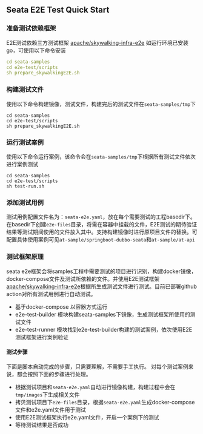 ## Seata E2E Test Quick Start
### 准备测试依赖框架
E2E测试依赖三方测试框架  [ apache/skywalking-infra-e2e](https://github.com/apache/skywalking-infra-e2e)
如运行环境已安装go，可使用以下命令安装
```yaml
cd seata-samples
cd e2e-test/scripts
sh prepare_skywalkingE2E.sh
```
### 构建测试文件
使用以下命令构建镜像，测试文件，构建完后的测试文件在`seata-samples/tmp`下
```
cd seata-samples
cd e2e-test/scripts
sh prepare_skywalkingE2E.sh
```
### 运行测试案例
使用以下命令运行案例，该命令会在`seata-samples/tmp`下根据所有测试文件依次进行案例测试
```
cd seata-samples
cd e2e-test/scripts
sh test-run.sh
```
### 添加测试用例
测试用例配置文件名为：`seata-e2e.yaml`，放在每个需要测试的工程basedir下。
在basedir下创建`e2e-files`目录，将需在容器中挂载的文件，E2E测试的期待验证结果等测试期间使用的文件放入其中。支持构建镜像时进行原项目文件的替换。可配置具体使用案例可见`at-sample/springboot-dubbo-seata`和`at-sample/at-api`
### 测试框架原理
seata e2e框架会将samples工程中需要测试的项目进行识别，构建docker镜像，docker-compose文件及测试所依赖的文件。并使用E2E测试框架[ apache/skywalking-infra-e2e](https://github.com/apache/skywalking-infra-e2e)根据所生成测试文件进行测试。目前已部署github action对所有测试用例进行自动测试。

- 基于docker-compose 以容器方式运行
- e2e-test-builder 模块构建seata-samples下镜像，生成测试框架所使用的测试文件
- e2e-test-runner 模块找到e2e-test-builder构建的测试案例，依次使用E2E测试框架进行案例验证
#### 测试步骤
下面是脚本自动完成的步骤，只需要理解，不需要手工执行。
对每个测试案例来说，都会按照下面的步骤进行处理。

- 根据测试项目和`seata-e2e.yaml`自动进行镜像构建，构建过程中会在`tmp/images`下生成相关文件
- 拷贝测试项目下`e2e-files`目录，根据`seata-e2e.yaml`生成docker-compose文件和e2e.yaml文件用于测试
- 使用E2E测试框架执行e2e.yaml文件，开启一个案例下的测试
- 等待测试结果是否成功
